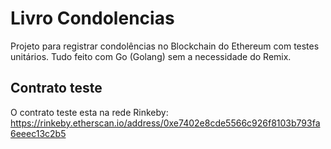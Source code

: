 # Livro Condolencias
Projeto para registrar condolências no Blockchain do Ethereum com testes unitários. Tudo feito com Go (Golang) sem a necessidade do Remix.

## Contrato teste
O contrato teste esta na rede Rinkeby: https://rinkeby.etherscan.io/address/0xe7402e8cde5566c926f8103b793fa6eeec13c2b5
